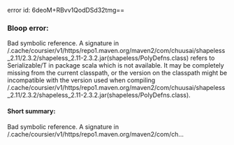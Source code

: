 error id: 6deoM+RBvv1QodDSd32tmg==
### Bloop error:

Bad symbolic reference. A signature in <HOME>/.cache/coursier/v1/https/repo1.maven.org/maven2/com/chuusai/shapeless_2.11/2.3.2/shapeless_2.11-2.3.2.jar(shapeless/PolyDefns.class)
refers to Serializable/T in package scala which is not available.
It may be completely missing from the current classpath, or the version on
the classpath might be incompatible with the version used when compiling <HOME>/.cache/coursier/v1/https/repo1.maven.org/maven2/com/chuusai/shapeless_2.11/2.3.2/shapeless_2.11-2.3.2.jar(shapeless/PolyDefns.class).
#### Short summary: 

Bad symbolic reference. A signature in <HOME>/.cache/coursier/v1/https/repo1.maven.org/maven2/com/ch...